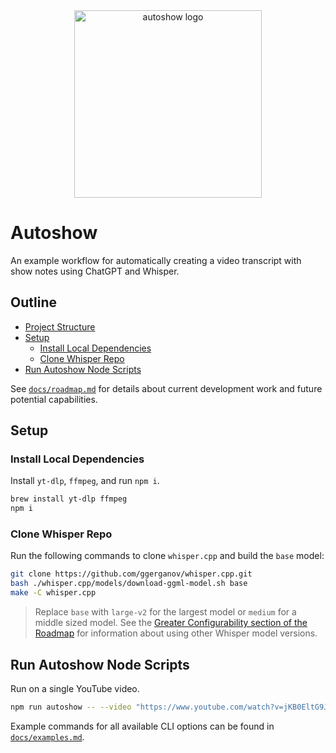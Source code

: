 <div align="center">
  <img alt="autoshow logo" src="https://ajc.pics/autoshow/autoshow-cover-01.webp" width="300" />
</div>

# Autoshow

An example workflow for automatically creating a video transcript with show notes using ChatGPT and Whisper.

## Outline

- [Project Structure](#project-structure)
- [Setup](#setup)
  - [Install Local Dependencies](#install-local-dependencies)
  - [Clone Whisper Repo](#clone-whisper-repo)
- [Run Autoshow Node Scripts](#run-autoshow-node-scripts)

See [`docs/roadmap.md`](/docs/roadmap.md) for details about current development work and future potential capabilities.

## Setup

### Install Local Dependencies

Install `yt-dlp`, `ffmpeg`, and run `npm i`.

```bash
brew install yt-dlp ffmpeg
npm i
```

### Clone Whisper Repo

Run the following commands to clone `whisper.cpp` and build the `base` model:

```bash
git clone https://github.com/ggerganov/whisper.cpp.git
bash ./whisper.cpp/models/download-ggml-model.sh base
make -C whisper.cpp
```

> Replace `base` with `large-v2` for the largest model or `medium` for a middle sized model. See the [Greater Configurability section of the Roadmap](/docs/roadmap.md#greater-configurability) for information about using other Whisper model versions.

## Run Autoshow Node Scripts

Run on a single YouTube video.

```bash
npm run autoshow -- --video "https://www.youtube.com/watch?v=jKB0EltG9Jo"
```

Example commands for all available CLI options can be found in [`docs/examples.md`](/docs/examples.md).